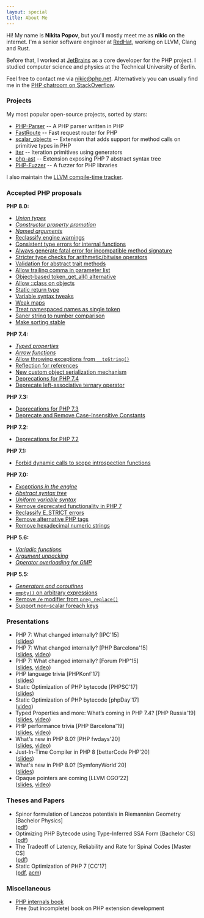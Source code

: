```yaml
---
layout: special
title: About Me
---
```

Hi! My name is **Nikita Popov**, but you'll mostly meet me as **nikic** on the internet.
I'm a senior software engineer at [RedHat](https://www.redhat.com/), working on LLVM, Clang and Rust.

Before that, I worked at [JetBrains](https://www.jetbrains.com/) as a core developer for the PHP project. I studied computer science and physics at the Technical University of Berlin.

Feel free to contact me via [nikic@php.net](mailto:nikic@php.net). Alternatively you can usually find me in the
[PHP chatroom on StackOverflow](https://chat.stackoverflow.com/rooms/11/php).

### Projects

My most popular open-source projects, sorted by stars:

 * [PHP-Parser](https://github.com/nikic/PHP-Parser) -- A PHP parser written in PHP
 * [FastRoute](https://github.com/nikic/FastRoute) -- Fast request router for PHP
 * [scalar_objects](https://github.com/nikic/scalar_objects) -- Extension that adds support for method calls on
   primitive types in PHP
 * [iter](https://github.com/nikic/iter) -- Iteration primitives using generators
 * [php-ast](https://github.com/nikic/php-ast) -- Extension exposing PHP 7 abstract syntax tree
 * [PHP-Fuzzer](https://github.com/nikic/PHP-Fuzzer) -- A fuzzer for PHP libraries

I also maintain the [LLVM compile-time tracker](https://llvm-compile-time-tracker.com/).

### Accepted PHP proposals

**PHP 8.0:**

 * [*Union types*](https://wiki.php.net/rfc/union_types_v2)
 * [*Constructor property promotion*](https://wiki.php.net/rfc/constructor_promotion)
 * [*Named arguments*](https://wiki.php.net/rfc/named_params)
 * [Reclassify engine warnings](https://wiki.php.net/rfc/engine_warnings)
 * [Consistent type errors for internal functions](https://wiki.php.net/rfc/consistent_type_errors)
 * [Always generate fatal error for incompatible method signature](https://wiki.php.net/rfc/lsp_errors)
 * [Stricter type checks for arithmetic/bitwise operators](https://wiki.php.net/rfc/arithmetic_operator_type_checks)
 * [Validation for abstract trait methods](https://wiki.php.net/rfc/abstract_trait_method_validation)
 * [Allow trailing comma in parameter list](https://wiki.php.net/rfc/trailing_comma_in_parameter_list)
 * [Object-based token_get_all() alternative](https://wiki.php.net/rfc/token_as_object)
 * [Allow ::class on objects](https://wiki.php.net/rfc/class_name_literal_on_object)
 * [Static return type](https://wiki.php.net/rfc/static_return_type)
 * [Variable syntax tweaks](https://wiki.php.net/rfc/variable_syntax_tweaks)
 * [Weak maps](https://wiki.php.net/rfc/weak_maps)
 * [Treat namespaced names as single token](https://wiki.php.net/rfc/namespaced_names_as_token)
 * [Saner string to number comparison](https://wiki.php.net/rfc/string_to_number_comparison)
 * [Make sorting stable](https://wiki.php.net/rfc/stable_sorting)

**PHP 7.4:**

 * [*Typed properties*](https://wiki.php.net/rfc/typed_properties_v2)
 * [*Arrow functions*](https://wiki.php.net/rfc/arrow_functions_v2)
 * [Allow throwing exceptions from `__toString()`](https://wiki.php.net/rfc/tostring_exceptions)
 * [Reflection for references](https://wiki.php.net/rfc/reference_reflection)
 * [New custom object serialization mechanism](https://wiki.php.net/rfc/custom_object_serialization)
 * [Deprecations for PHP 7.4](https://wiki.php.net/rfc/deprecations_php_7_4)
 * [Deprecate left-associative ternary operator](https://wiki.php.net/rfc/ternary_associativity)

**PHP 7.3:**

 * [Deprecations for PHP 7.3](https://wiki.php.net/rfc/deprecations_php_7_3)
 * [Deprecate and Remove Case-Insensitive Constants](https://wiki.php.net/rfc/case_insensitive_constant_deprecation)

**PHP 7.2:**

 * [Deprecations for PHP 7.2](https://wiki.php.net/rfc/deprecations_php_7_2)

**PHP 7.1:**

 * [Forbid dynamic calls to scope introspection functions](https://wiki.php.net/rfc/forbid_dynamic_scope_introspection)

**PHP 7.0:**

 * [*Exceptions in the engine*](https://wiki.php.net/rfc/engine_exceptions_for_php7)
 * [*Abstract syntax tree*](https://wiki.php.net/rfc/abstract_syntax_tree)
 * [*Uniform variable syntax*](https://wiki.php.net/rfc/uniform_variable_syntax)
 * [Remove deprecated functionality in PHP 7](https://wiki.php.net/rfc/remove_deprecated_functionality_in_php7)
 * [Reclassify E_STRICT errors](https://wiki.php.net/rfc/reclassify_e_strict)
 * [Remove alternative PHP tags](https://wiki.php.net/rfc/remove_alternative_php_tags)
 * [Remove hexadecimal numeric strings](https://wiki.php.net/rfc/remove_hex_support_in_numeric_strings)

**PHP 5.6:**

 * [*Variadic functions*](https://wiki.php.net/rfc/variadics)
 * [*Argument unpacking*](https://wiki.php.net/rfc/argument_unpacking)
 * [*Operator overloading for GMP*](https://wiki.php.net/rfc/operator_overloading_gmp)

**PHP 5.5:**

 * [*Generators and coroutines*](https://wiki.php.net/rfc/generators)
 * [`empty()` on arbitrary expressions](https://wiki.php.net/rfc/empty_isset_exprs)
 * [Remove `/e` modifier from `preg_replace()`](https://wiki.php.net/rfc/remove_preg_replace_eval_modifier)
 * [Support non-scalar foreach keys](https://wiki.php.net/rfc/foreach-non-scalar-keys)

### Presentations

 * PHP 7: What changed internally? [IPC'15] <br>
   ([slides](https://www.slideshare.net/nikita_ppv/php-7-what-changed-internally))
 * PHP 7: What changed internally? [PHP Barcelona'15] <br>
   ([slides](https://www.slideshare.net/nikita_ppv/php-7-what-changed-internally-php-barcelona-2015),
    [video](https://www.youtube.com/watch?v=M8Ktic5sPlo))
 * PHP 7: What changed internally? [Forum PHP'15] <br>
   ([slides](https://www.slideshare.net/nikita_ppv/php-7-what-changed-internally-forum-php-2015),
    [video](https://www.youtube.com/watch?v=zekEqhaPmag))
 * PHP language trivia [PHPKonf'17] <br>
   ([slides](https://www.slideshare.net/nikita_ppv/php-language-trivia))
 * Static Optimization of PHP bytecode [PHPSC'17] <br>
   ([slides](https://www.slideshare.net/nikita_ppv/static-optimization-of-php-bytecode-phpsc-2017))
 * Static Optimization of PHP bytecode [phpDay'17] <br>
   ([video](https://vimeo.com/237704382))
 * Typed Properties and more: What’s coming in PHP 7.4? [PHP Russia'19] <br>
   ([slides](https://www.slideshare.net/nikita_ppv/typed-properties-and-more-whats-coming-in-php-74),
    [video](https://www.youtube.com/watch?v=teKnckg5x7I))
 * PHP performance trivia [PHP Barcelona'19] <br>
   ([slides](https://www.slideshare.net/nikita_ppv/php-performance-trivia),
    [video](https://www.youtube.com/watch?v=JBWgvUrb-q8))
 * What's new in PHP 8.0? [PHP fwdays'20] <br>
   ([slides](https://www.slideshare.net/nikita_ppv/whats-new-in-php-80),
    [video](https://www.youtube.com/watch?v=NbBRXwu1Md8))
 * Just-In-Time Compiler in PHP 8 [betterCode PHP'20] <br>
   ([slides](https://www.slideshare.net/nikita_ppv/justintime-compiler-in-php-8))
 * What's new in PHP 8.0? [SymfonyWorld'20] <br>
   ([slides](https://www.slideshare.net/nikita_ppv/whats-new-in-php-80-239762987))
 * Opaque pointers are coming [LLVM CGO'22] <br>
   ([slides](https://www.slideshare.net/nikita_ppv/opaque-pointers-are-coming),
    [video](https://www.youtube.com/watch?v=qWHLf31NnNk))

### Theses and Papers

 * Spinor formulation of Lanczos potentials in Riemannian Geometry [Bachelor Physics] <br>
   ([pdf](pdf/thesis_physics_bachelor_lanczos_spinors.pdf))
 * Optimizing PHP Bytecode using Type-Inferred SSA Form [Bachelor CS] <br>
   ([pdf](pdf/thesis_cs_bachelor_php_optimization.pdf))
 * The Tradeoff of Latency, Reliability and Rate for Spinal Codes [Master CS] <br>
   ([pdf](pdf/thesis_cs_master_spinal_codes.pdf))
 * Static Optimization of PHP 7 [CC'17] <br>
   ([pdf](pdf/cc17_static_optimization.pdf),
    [acm](http://dl.acm.org/citation.cfm?id=3033026))

### Miscellaneous

 * [PHP internals book](http://www.phpinternalsbook.com/)
   <br> Free (but incomplete) book on PHP extension development
